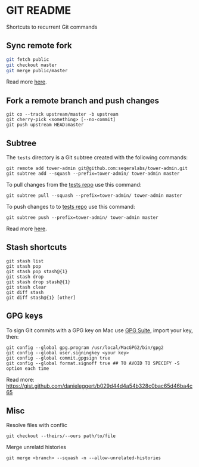 # GIT README 

Shortcuts to recurrent Git commands 

## Sync remote fork 

```bash
git fetch public
git checkout master
git merge public/master
```

Read more [here](https://help.github.com/articles/syncing-a-fork/).

## Fork a remote branch and push changes 

```
git co --track upstream/master -b upstream
git cherry-pick <something> [--no-commit]
git push upstream HEAD:master
```

## Subtree  

The `tests` directory is a Git subtree created with the 
following commands: 

    git remote add tower-admin git@github.com:seqeralabs/tower-admin.git
    git subtree add --squash --prefix=tower-admin/ tower-admin master


To pull changes from the [tests repo](https://github.com/nextflow-io/tests) use this command: 

    git subtree pull --squash --prefix=tower-admin/ tower-admin master

To push changes to to [tests repo](https://github.com/nextflow-io/tests) use this command: 

    git subtree push --prefix=tower-admin/ tower-admin master


Read more [here](https://andrey.nering.com.br/2016/git-submodules-vs-subtrees/).

## Stash shortcuts

    git stash list
    git stash pop
    git stash pop stash@{1}
    git stash drop
    git stash drop stash@{1}
    git stash clear
    git diff stash
    git diff stash@{1} [other]


## GPG keys 

To sign Git commits with a GPG key on Mac use [GPG Suite](https://gpgtools.org/), import your key, then: 

    git config --global gpg.program /usr/local/MacGPG2/bin/gpg2
    git config --global user.signingkey <your key> 
    git config --global commit.gpgsign true 
    git config --global format.signoff true ## TO AVOID TO SPECIFY -S option each time

Read more: 
https://gist.github.com/danieleggert/b029d44d4a54b328c0bac65d46ba4c65

## Misc 

Resolve files with conflic 

    git checkout --theirs/--ours path/to/file


Merge unrelatd histories 

    git merge <branch> --squash -n --allow-unrelated-histories